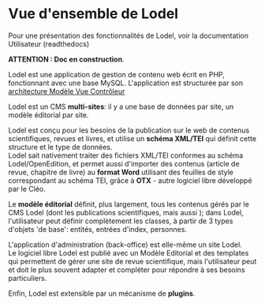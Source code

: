 Vue d'ensemble de Lodel
=======================

Pour une présentation des fonctionnalités de Lodel, voir la documentation Utilisateur (readthedocs)

**ATTENTION : Doc en construction**.  

Lodel est une application de gestion de contenu web écrit en PHP, fonctionnant avec une base MySQL.
L'application est structurée par son [architecture Modèle Vue Contrôleur](https://doc-lodel.readthedocs.io/en/latest/Architecture%20et%20organisation/)

Lodel est un CMS **multi-sites**:  il y a une base de données par site, un modèle éditorial par site. 

Lodel est conçu pour les besoins de la publication sur le web de contenus scientifiques, revues et livres, et utilise un **schéma XML/TEI** qui définit cette structure et le type de données.  
Lodel sait nativement traiter des fichiers XML/TEI conformes au schéma Lodel/OpenEdition, et permet aussi d'importer des contenus (article de revue, chapitre de livre) au **format Word** utilisant des feuilles de style correspondant au schéma TEI, grâce à **OTX** - autre logiciel libre développé par le Cléo.  

Le **modèle éditorial** définit, plus largement, tous les contenus gérés par le CMS Lodel (dont les publications scientifiques, mais aussi ); dans Lodel, l'utilisateur peut définir complètement les classes, à partir de 3 types d'objets 'de base': entités, entrées d'index,  personnes.

L'application d'administration (back-office) est elle-même un site Lodel.  
Le logiciel libre Lodel est publié avec un Modèle Editorial et des templates qui permettent de gérer une site de revue scientifique, mais l'utilisateur peut et doit le plus souvent adapter et compléter pour répondre à ses besoins particuliers.  

Enfin, Lodel est extensible par un mécanisme de **plugins**.





